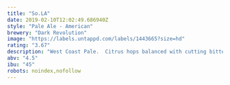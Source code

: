 ```yaml
---
title: "So.LA"
date: 2019-02-10T12:02:49.686940Z
style: "Pale Ale - American"
brewery: "Dark Revolution"
image: "https://labels.untappd.com/labels/1443665?size=hd"
rating: "3.67"
description: "West Coast Pale.  Citrus hops balanced with cutting bitterness. Easy drinking beer which will leave you wanting more. "
abv: "4.5"
ibu: "45"
robots: noindex,nofollow
---
```

